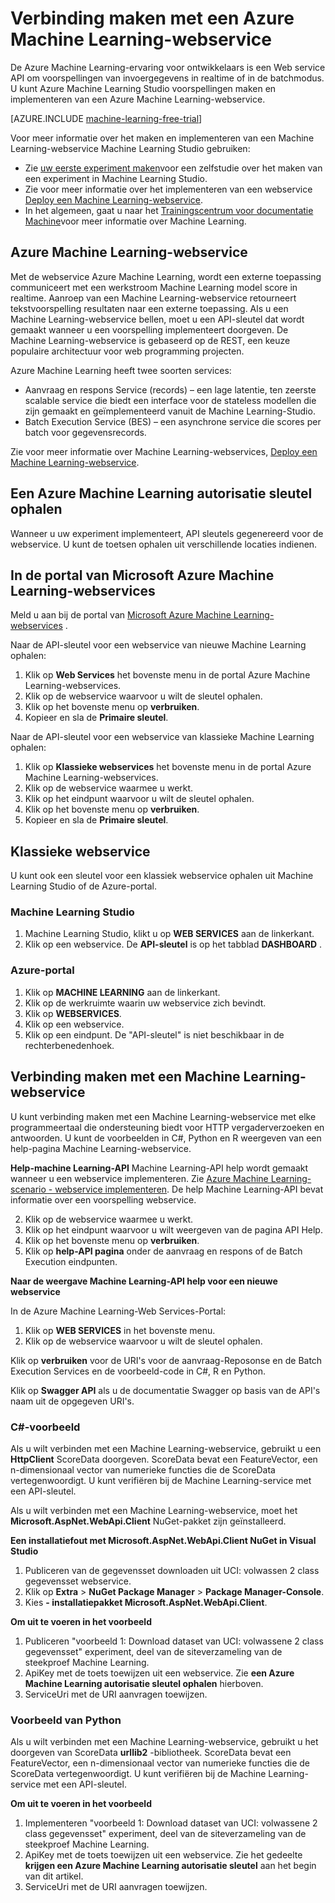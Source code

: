 <properties
    pageTitle="Verbinding maken met een Machine Learning-webservice | Microsoft Azure"
    description="Met C# of Python, verbinding maken met een Azure Machine Learning webservice met behulp van een sleutel autorisatie."
    services="machine-learning"
    documentationCenter=""
    authors="garyericson"
    manager="jhubbard"
    editor="cgronlun" />

<tags
    ms.service="machine-learning"
    ms.workload="data-services"
    ms.tgt_pltfrm="na"
    ms.devlang="na"
    ms.topic="article"
    ms.date="10/10/2016" 
    ms.author="garye" />


# <a name="connect-to-an-azure-machine-learning-web-service"></a>Verbinding maken met een Azure Machine Learning-webservice

De Azure Machine Learning-ervaring voor ontwikkelaars is een Web service API om voorspellingen van invoergegevens in realtime of in de batchmodus. U kunt Azure Machine Learning Studio voorspellingen maken en implementeren van een Azure Machine Learning-webservice.

[AZURE.INCLUDE [machine-learning-free-trial](../../includes/machine-learning-free-trial.md)]

Voor meer informatie over het maken en implementeren van een Machine Learning-webservice Machine Learning Studio gebruiken:

- Zie [uw eerste experiment maken](machine-learning-create-experiment.md)voor een zelfstudie over het maken van een experiment in Machine Learning Studio.
- Zie voor meer informatie over het implementeren van een webservice [Deploy een Machine Learning-webservice](machine-learning-publish-a-machine-learning-web-service.md).
- In het algemeen, gaat u naar het [Trainingscentrum voor documentatie Machine](https://azure.microsoft.com/documentation/services/machine-learning/)voor meer informatie over Machine Learning.

## <a name="azure-machine-learning-web-service"></a>Azure Machine Learning-webservice ##

Met de webservice Azure Machine Learning, wordt een externe toepassing communiceert met een werkstroom Machine Learning model score in realtime. Aanroep van een Machine Learning-webservice retourneert tekstvoorspelling resultaten naar een externe toepassing. Als u een Machine Learning-webservice bellen, moet u een API-sleutel dat wordt gemaakt wanneer u een voorspelling implementeert doorgeven. De Machine Learning-webservice is gebaseerd op de REST, een keuze populaire architectuur voor web programming projecten.

Azure Machine Learning heeft twee soorten services:

- Aanvraag en respons Service (records) – een lage latentie, ten zeerste scalable service die biedt een interface voor de stateless modellen die zijn gemaakt en geïmplementeerd vanuit de Machine Learning-Studio.
- Batch Execution Service (BES) – een asynchrone service die scores per batch voor gegevensrecords.

Zie voor meer informatie over Machine Learning-webservices, [Deploy een Machine Learning-webservice](machine-learning-publish-a-machine-learning-web-service.md).

## <a name="get-an-azure-machine-learning-authorization-key"></a>Een Azure Machine Learning autorisatie sleutel ophalen ##

Wanneer u uw experiment implementeert, API sleutels gegenereerd voor de webservice. U kunt de toetsen ophalen uit verschillende locaties indienen.

## <a name="from-the-microsoft-azure-machine-learning-web-services-portal"></a>In de portal van Microsoft Azure Machine Learning-webservices

Meld u aan bij de portal van [Microsoft Azure Machine Learning-webservices](https://services.azureml.net) .

Naar de API-sleutel voor een webservice van nieuwe Machine Learning ophalen:

1. Klik op **Web Services** het bovenste menu in de portal Azure Machine Learning-webservices.
2. Klik op de webservice waarvoor u wilt de sleutel ophalen.
3. Klik op het bovenste menu op **verbruiken**.
4. Kopieer en sla de **Primaire sleutel**.


Naar de API-sleutel voor een webservice van klassieke Machine Learning ophalen:

1. Klik op **Klassieke webservices** het bovenste menu in de portal Azure Machine Learning-webservices.
2. Klik op de webservice waarmee u werkt.
3. Klik op het eindpunt waarvoor u wilt de sleutel ophalen.
3. Klik op het bovenste menu op **verbruiken**.
4. Kopieer en sla de **Primaire sleutel**.

## <a name="classic-web-service"></a>Klassieke webservice ##

 U kunt ook een sleutel voor een klassiek webservice ophalen uit Machine Learning Studio of de Azure-portal.

### <a name="machine-learning-studio"></a>Machine Learning Studio ###

1. Machine Learning Studio, klikt u op **WEB SERVICES** aan de linkerkant.
2. Klik op een webservice. De **API-sleutel** is op het tabblad **DASHBOARD** .

### <a name="azure-portal"></a>Azure-portal ###

1. Klik op **MACHINE LEARNING** aan de linkerkant.
2. Klik op de werkruimte waarin uw webservice zich bevindt.
3. Klik op **WEBSERVICES**.
4. Klik op een webservice.
5. Klik op een eindpunt. De "API-sleutel" is niet beschikbaar in de rechterbenedenhoek.

## <a id="connect"></a>Verbinding maken met een Machine Learning-webservice

U kunt verbinding maken met een Machine Learning-webservice met elke programmeertaal die ondersteuning biedt voor HTTP vergaderverzoeken en antwoorden. U kunt de voorbeelden in C#, Python en R weergeven van een help-pagina Machine Learning-webservice.

**Help-machine Learning-API** Machine Learning-API help wordt gemaakt wanneer u een webservice implementeren. Zie [Azure Machine Learning-scenario - webservice implementeren](machine-learning-walkthrough-5-publish-web-service.md).
De help Machine Learning-API bevat informatie over een voorspelling webservice.

2. Klik op de webservice waarmee u werkt.
3. Klik op het eindpunt waarvoor u wilt weergeven van de pagina API Help.
3. Klik op het bovenste menu op **verbruiken**.
3. Klik op **help-API pagina** onder de aanvraag en respons of de Batch Execution eindpunten.

**Naar de weergave Machine Learning-API help voor een nieuwe webservice**

In de Azure Machine Learning-Web Services-Portal:

1. Klik op **WEB SERVICES** in het bovenste menu.
2. Klik op de webservice waarvoor u wilt de sleutel ophalen.

Klik op **verbruiken** voor de URI's voor de aanvraag-Reposonse en de Batch Execution Services en de voorbeeld-code in C#, R en Python.

Klik op **Swagger API** als u de documentatie Swagger op basis van de API's naam uit de opgegeven URI's.

### <a name="c-sample"></a>C#-voorbeeld ###

Als u wilt verbinden met een Machine Learning-webservice, gebruikt u een **HttpClient** ScoreData doorgeven. ScoreData bevat een FeatureVector, een n-dimensionaal vector van numerieke functies die de ScoreData vertegenwoordigt. U kunt verifiëren bij de Machine Learning-service met een API-sleutel.

Als u wilt verbinden met een Machine Learning-webservice, moet het **Microsoft.AspNet.WebApi.Client** NuGet-pakket zijn geïnstalleerd.

**Een installatiefout met Microsoft.AspNet.WebApi.Client NuGet in Visual Studio**

1. Publiceren van de gegevensset downloaden uit UCI: volwassen 2 class gegevensset webservice.
2. Klik op **Extra** > **NuGet Package Manager** > **Package Manager-Console**.
2. Kies **- installatiepakket Microsoft.AspNet.WebApi.Client**.

**Om uit te voeren in het voorbeeld**

1. Publiceren "voorbeeld 1: Download dataset van UCI: volwassene 2 class gegevensset" experiment, deel van de siteverzameling van de steekproef Machine Learning.
2. ApiKey met de toets toewijzen uit een webservice. Zie **een Azure Machine Learning autorisatie sleutel ophalen** hierboven.
3. ServiceUri met de URI aanvragen toewijzen.


### <a name="python-sample"></a>Voorbeeld van Python ###

Als u wilt verbinden met een Machine Learning-webservice, gebruikt u het doorgeven van ScoreData **urllib2** -bibliotheek. ScoreData bevat een FeatureVector, een n-dimensionaal vector van numerieke functies die de ScoreData vertegenwoordigt. U kunt verifiëren bij de Machine Learning-service met een API-sleutel.


**Om uit te voeren in het voorbeeld**

1. Implementeren "voorbeeld 1: Download dataset van UCI: volwassene 2 class gegevensset" experiment, deel van de siteverzameling van de steekproef Machine Learning.
2. ApiKey met de toets toewijzen uit een webservice. Zie het gedeelte **krijgen een Azure Machine Learning autorisatie sleutel** aan het begin van dit artikel.
3. ServiceUri met de URI aanvragen toewijzen.
